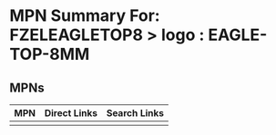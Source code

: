 



# MPN Summary For: FZELEAGLETOP8 > logo : EAGLE-TOP-8MM

## MPNs
  

|MPN|Direct Links|Search Links|
| :--- | :--- | :--- |
||||
